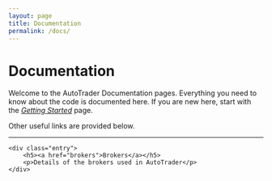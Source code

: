 ```yaml
---
layout: page
title: Documentation
permalink: /docs/
---
```


# Documentation

Welcome to the AutoTrader Documentation pages. Everything you need to know about the code is documented here. If you are 
new here, start with the [*Getting Started*](docs/getting-started) page.

Other useful links are provided below.

<div class="section-index">
    <hr class="panel-line">   
    
    <div class="entry">
        <h5><a href="brokers">Brokers</a></h5>
        <p>Details of the brokers used in AutoTrader</p>
    </div>
    
</div>
